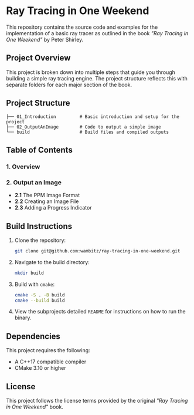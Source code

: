 # Ray Tracing in One Weekend

This repository contains the source code and examples for the implementation of a basic ray tracer as outlined in the book _"Ray Tracing in One Weekend"_ by Peter Shirley.

## Project Overview

This project is broken down into multiple steps that guide you through building a simple ray tracing engine. The project structure reflects this with separate folders for each major section of the book.

## Project Structure

```
├── 01_Introduction         # Basic introduction and setup for the project
├── 02_OutputAnImage        # Code to output a simple image
└── build                   # Build files and compiled outputs
```

## Table of Contents

### 1. Overview

### 2. Output an Image

- **2.1** The PPM Image Format
- **2.2** Creating an Image File
- **2.3** Adding a Progress Indicator

<!-- ### 3. The vec3 Class

- **3.1** Color Utility Functions

### 4. Rays, a Simple Camera, and Background

- **4.1** The ray Class
- **4.2** Sending Rays Into the Scene

### 5. Adding a Sphere

- **5.1** Ray-Sphere Intersection
- **5.2** Creating Our First Raytraced Image

### 6. Surface Normals and Multiple Objects

- **6.1** Shading with Surface Normals
- **6.2** Simplifying the Ray-Sphere Intersection Code
- **6.3** An Abstraction for Hittable Objects
- **6.4** Front Faces Versus Back Faces
- **6.5** A List of Hittable Objects
- **6.6** Some New C++ Features
- **6.7** Common Constants and Utility Functions
- **6.8** An Interval Class

### 7. Moving Camera Code Into Its Own Class

### 8. Antialiasing

- **8.1** Some Random Number Utilities
- **8.2** Generating Pixels with Multiple Samples

### 9. Diffuse Materials

- **9.1** A Simple Diffuse Material
- **9.2** Limiting the Number of Child Rays
- **9.3** Fixing Shadow Acne
- **9.4** True Lambertian Reflection
- **9.5** Using Gamma Correction for Accurate Color Intensity

### 10. Metal

- **10.1** An Abstract Class for Materials
- **10.2** A Data Structure to Describe Ray-Object Intersections
- **10.3** Modeling Light Scatter and Reflectance
- **10.4** Mirrored Light Reflection
- **10.5** A Scene with Metal Spheres
- **10.6** Fuzzy Reflection

### 11. Dielectrics

- **11.1** Refraction
- **11.2** Snell's Law
- **11.3** Total Internal Reflection
- **11.4** Schlick Approximation
- **11.5** Modeling a Hollow Glass Sphere

### 12. Positionable Camera

- **12.1** Camera Viewing Geometry
- **12.2** Positioning and Orienting the Camera

### 13. Defocus Blur

- **13.1** A Thin Lens Approximation
- **13.2** Generating Sample Rays

### 14. Where Next?

- **14.1** A Final Render
- **14.2** Next Steps
  - **14.2.1** Book 2: Ray Tracing: The Next Week
  - **14.2.2** Book 3: Ray Tracing: The Rest of Your Life
  - **14.2.3** Other Directions

### 15. Acknowledgments

### 16. Citing This Book

- **16.1** Basic Data
- **16.2** Snippets
  - **16.2.1** Markdown
  - **16.2.2** HTML
  - **16.2.3** LaTeX and BibTex
  - **16.2.4** BibLaTeX
  - **16.2.5** IEEE
  - **16.2.6** MLA -->

## Build Instructions

1. Clone the repository:

   ```bash
   git clone git@github.com:wambitz/ray-tracing-in-one-weekend.git
   ```

2. Navigate to the build directory:

   ```bash
   mkdir build
   ```

3. Build with `cmake`:

   ```bash
   cmake -S . -B build
   cmake --build build
   ```

4. View the subprojects detailed `README` for instructions on how to run the binary.

## Dependencies

This project requires the following:

- A C++17 compatible compiler
- CMake 3.10 or higher

## License

This project follows the license terms provided by the original _"Ray Tracing in One Weekend"_ book.
